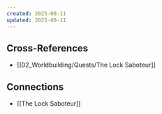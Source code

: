 ```yaml
---
created: 2025-08-11
updated: 2025-08-11
---
```




## Cross-References

- [[02_Worldbuilding/Quests/The Lock Saboteur]]


## Connections

- [[The Lock Saboteur]]
